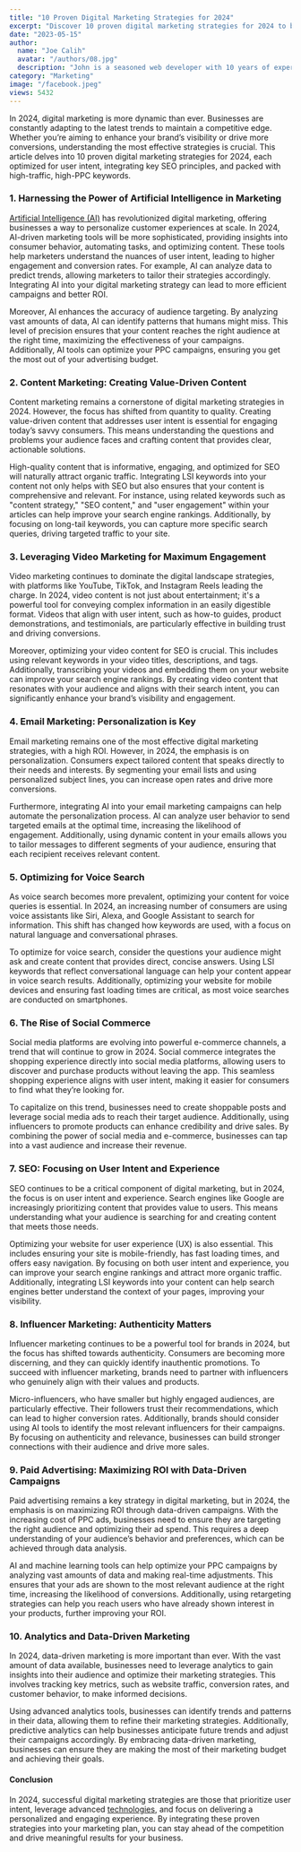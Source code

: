 ```yaml
---
title: "10 Proven Digital Marketing Strategies for 2024"
excerpt: "Discover 10 proven digital marketing strategies for 2024 to boost engagement, conversions, and ROI by focusing on intent and personalization."
date: "2023-05-15"
author:
  name: "Joe Calih"
  avatar: "/authors/08.jpg"
  description: "John is a seasoned web developer with 10 years of experience in React and Next.js."
category: "Marketing"
image: "/facebook.jpeg"
views: 5432
---
```



In 2024, digital marketing is more dynamic than ever. Businesses are constantly adapting to the latest trends to maintain a competitive edge. Whether you’re aiming to enhance your brand’s visibility or drive more conversions, understanding the most effective strategies is crucial. This article delves into 10 proven digital marketing strategies for 2024, each optimized for user intent, integrating key SEO principles, and packed with high-traffic, high-PPC keywords.

### 1. **Harnessing the Power of Artificial Intelligence in Marketing**

[Artificial Intelligence (AI)](/category/artificial-intelligence/) has revolutionized digital marketing, offering businesses a way to personalize customer experiences at scale. In 2024, AI-driven marketing tools will be more sophisticated, providing insights into consumer behavior, automating tasks, and optimizing content. These tools help marketers understand the nuances of user intent, leading to higher engagement and conversion rates. For example, AI can analyze data to predict trends, allowing marketers to tailor their strategies accordingly. Integrating AI into your digital marketing strategy can lead to more efficient campaigns and better ROI.

Moreover, AI enhances the accuracy of audience targeting. By analyzing vast amounts of data, AI can identify patterns that humans might miss. This level of precision ensures that your content reaches the right audience at the right time, maximizing the effectiveness of your campaigns. Additionally, AI tools can optimize your PPC campaigns, ensuring you get the most out of your advertising budget.

### 2. **Content Marketing: Creating Value-Driven Content**

Content marketing remains a cornerstone of digital marketing strategies in 2024. However, the focus has shifted from quantity to quality. Creating value-driven content that addresses user intent is essential for engaging today’s savvy consumers. This means understanding the questions and problems your audience faces and crafting content that provides clear, actionable solutions.

High-quality content that is informative, engaging, and optimized for SEO will naturally attract organic traffic. Integrating LSI keywords into your content not only helps with SEO but also ensures that your content is comprehensive and relevant. For instance, using related keywords such as "content strategy," "SEO content," and "user engagement" within your articles can help improve your search engine rankings. Additionally, by focusing on long-tail keywords, you can capture more specific search queries, driving targeted traffic to your site.

### 3. **Leveraging Video Marketing for Maximum Engagement**

Video marketing continues to dominate the digital landscape strategies, with platforms like YouTube, TikTok, and Instagram Reels leading the charge. In 2024, video content is not just about entertainment; it's a powerful tool for conveying complex information in an easily digestible format. Videos that align with user intent, such as how-to guides, product demonstrations, and testimonials, are particularly effective in building trust and driving conversions.

Moreover, optimizing your video content for SEO is crucial. This includes using relevant keywords in your video titles, descriptions, and tags. Additionally, transcribing your videos and embedding them on your website can improve your search engine rankings. By creating video content that resonates with your audience and aligns with their search intent, you can significantly enhance your brand’s visibility and engagement.

### 4. **Email Marketing: Personalization is Key**

Email marketing remains one of the most effective digital marketing strategies, with a high ROI. However, in 2024, the emphasis is on personalization. Consumers expect tailored content that speaks directly to their needs and interests. By segmenting your email lists and using personalized subject lines, you can increase open rates and drive more conversions.

Furthermore, integrating AI into your email marketing campaigns can help automate the personalization process. AI can analyze user behavior to send targeted emails at the optimal time, increasing the likelihood of engagement. Additionally, using dynamic content in your emails allows you to tailor messages to different segments of your audience, ensuring that each recipient receives relevant content.

### 5. **Optimizing for Voice Search**

As voice search becomes more prevalent, optimizing your content for voice queries is essential. In 2024, an increasing number of consumers are using voice assistants like Siri, Alexa, and Google Assistant to search for information. This shift has changed how keywords are used, with a focus on natural language and conversational phrases.

To optimize for voice search, consider the questions your audience might ask and create content that provides direct, concise answers. Using LSI keywords that reflect conversational language can help your content appear in voice search results. Additionally, optimizing your website for mobile devices and ensuring fast loading times are critical, as most voice searches are conducted on smartphones.

### 6. **The Rise of Social Commerce**

Social media platforms are evolving into powerful e-commerce channels, a trend that will continue to grow in 2024. Social commerce integrates the shopping experience directly into social media platforms, allowing users to discover and purchase products without leaving the app. This seamless shopping experience aligns with user intent, making it easier for consumers to find what they’re looking for.

To capitalize on this trend, businesses need to create shoppable posts and leverage social media ads to reach their target audience. Additionally, using influencers to promote products can enhance credibility and drive sales. By combining the power of social media and e-commerce, businesses can tap into a vast audience and increase their revenue.

### 7. **SEO: Focusing on User Intent and Experience**

SEO continues to be a critical component of digital marketing, but in 2024, the focus is on user intent and experience. Search engines like Google are increasingly prioritizing content that provides value to users. This means understanding what your audience is searching for and creating content that meets those needs.

Optimizing your website for user experience (UX) is also essential. This includes ensuring your site is mobile-friendly, has fast loading times, and offers easy navigation. By focusing on both user intent and experience, you can improve your search engine rankings and attract more organic traffic. Additionally, integrating LSI keywords into your content can help search engines better understand the context of your pages, improving your visibility.

### 8. **Influencer Marketing: Authenticity Matters**

Influencer marketing continues to be a powerful tool for brands in 2024, but the focus has shifted towards authenticity. Consumers are becoming more discerning, and they can quickly identify inauthentic promotions. To succeed with influencer marketing, brands need to partner with influencers who genuinely align with their values and products.

Micro-influencers, who have smaller but highly engaged audiences, are particularly effective. Their followers trust their recommendations, which can lead to higher conversion rates. Additionally, brands should consider using AI tools to identify the most relevant influencers for their campaigns. By focusing on authenticity and relevance, businesses can build stronger connections with their audience and drive more sales.

### 9. **Paid Advertising: Maximizing ROI with Data-Driven Campaigns**

Paid advertising remains a key strategy in digital marketing, but in 2024, the emphasis is on maximizing ROI through data-driven campaigns. With the increasing cost of PPC ads, businesses need to ensure they are targeting the right audience and optimizing their ad spend. This requires a deep understanding of your audience’s behavior and preferences, which can be achieved through data analysis.

AI and machine learning tools can help optimize your PPC campaigns by analyzing vast amounts of data and making real-time adjustments. This ensures that your ads are shown to the most relevant audience at the right time, increasing the likelihood of conversions. Additionally, using retargeting strategies can help you reach users who have already shown interest in your products, further improving your ROI.

### 10. **Analytics and Data-Driven Marketing**

In 2024, data-driven marketing is more important than ever. With the vast amount of data available, businesses need to leverage analytics to gain insights into their audience and optimize their marketing strategies. This involves tracking key metrics, such as website traffic, conversion rates, and customer behavior, to make informed decisions.

Using advanced analytics tools, businesses can identify trends and patterns in their data, allowing them to refine their marketing strategies. Additionally, predictive analytics can help businesses anticipate future trends and adjust their campaigns accordingly. By embracing data-driven marketing, businesses can ensure they are making the most of their marketing budget and achieving their goals.

#### Conclusion

In 2024, successful digital marketing strategies are those that prioritize user intent, leverage advanced [technologies](/category/technology/), and focus on delivering a personalized and engaging experience. By integrating these proven strategies into your marketing plan, you can stay ahead of the competition and drive meaningful results for your business.
